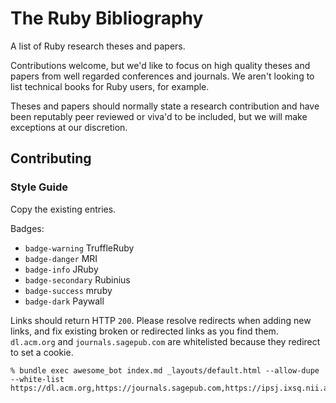 # The Ruby Bibliography

A list of Ruby research theses and papers.

Contributions welcome, but we'd like to focus on high quality theses and papers
from well regarded conferences and journals. We aren't looking to list technical
books for Ruby users, for example.

Theses and papers should normally state a research contribution and have been
reputably peer reviewed or viva'd to be included, but we will make exceptions
at our discretion.

## Contributing

### Style Guide

Copy the existing entries.

Badges:

* `badge-warning` TruffleRuby
* `badge-danger` MRI
* `badge-info` JRuby
* `badge-secondary` Rubinius
* `badge-success` mruby
* `badge-dark` Paywall

Links should return HTTP `200`. Please resolve redirects when adding new links,
and fix existing broken or redirected links as you find them. `dl.acm.org` and
`journals.sagepub.com` are whitelisted because they redirect to set a cookie.

```
% bundle exec awesome_bot index.md _layouts/default.html --allow-dupe --white-list https://dl.acm.org,https://journals.sagepub.com,https://ipsj.ixsq.nii.ac.jp
```
